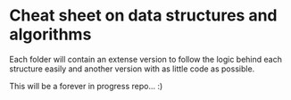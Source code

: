 # Cheat sheet on data structures and algorithms

Each folder will contain an extense version to follow the logic behind each structure easily and another version with as little code as possible.

This will be a forever in progress repo... :)